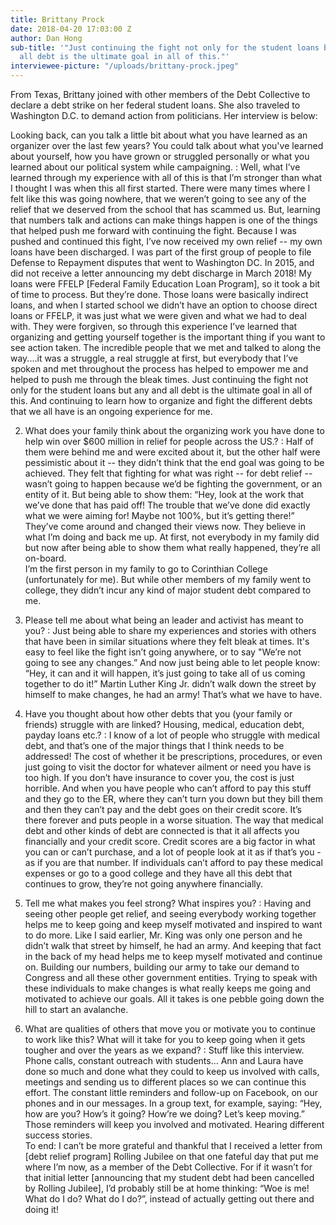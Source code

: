 ```yaml
---
title: Brittany Prock
date: 2018-04-20 17:03:00 Z
author: Dan Hong
sub-title: '"Just continuing the fight not only for the student loans but any and
  all debt is the ultimate goal in all of this."'
interviewee-picture: "/uploads/brittany-prock.jpeg"
---
```


From Texas, Brittany joined with other members of the Debt Collective to declare a debt strike on her federal student loans. She also traveled to Washington D.C. to demand action from politicians. Her interview is below: 

Looking back, can you talk a little bit about what you have learned as an organizer over the last few years? You could talk about what you've learned about yourself, how you have grown or struggled personally or what you learned about our political system while campaigning.
: Well, what I’ve learned through my experience with all of this is that I’m stronger than what I thought I was when this all first started. There were many times where I felt like this was going nowhere, that we weren’t going to see any of the relief that we deserved from the school that has scammed us. But, learning that numbers talk and actions can make things happen is one of the things that helped push me forward with continuing the fight. Because I was pushed and continued this fight, I’ve now received my own relief -- my own loans have been discharged. I was part of the first group of people to file Defense to Repayment disputes that went to Washington DC. In 2015, and did not receive a letter announcing my debt discharge in March 2018! My loans were FFELP  [Federal Family Education Loan Program], so it took a bit of time to process. But they’re done. Those loans were basically indirect loans, and when I started school we didn’t have an option to choose direct loans or FFELP, it was just what we were given and what we had to deal with. They were forgiven, so through this experience I’ve learned that organizing and getting yourself together is the important thing if you want to see action taken. The incredible people that we met and talked to along the way....it was a struggle, a real struggle at first, but everybody that I’ve spoken and met throughout the process has helped to empower me and helped to push me through the bleak times. Just continuing the fight not only for the student loans but any and all debt is the ultimate goal in all of this. And continuing to learn how to organize and fight the different debts that we all have is an ongoing experience for me.

2. What does your family think about the organizing work you have done to help win over $600 million in relief for people across the US.?
: Half of them were behind me and were excited about it, but the other half were pessimistic about it -- they didn’t think that the end goal was going to be achieved. They felt that fighting for what was right -- for debt relief -- wasn’t going to happen because we’d be fighting the government, or an entity of it. But being able to show them: “Hey, look at the work that we’ve done that has paid off! The trouble that we’ve done did exactly what we were aiming for! Maybe not 100%, but it’s getting there!” They’ve come around and changed their views now. They believe in what I’m doing and back me up. At first, not everybody in my family did but now after being able to show them what really happened, they’re all on-board.  
I’m the first person in my family to go to Corinthian College (unfortunately for me). But while other members of my family went to college, they didn’t incur any kind of major student debt compared to me. 

3. Please tell me about what being an leader and activist has meant to you?
: Just being able to share my experiences and stories with others that have been in similar situations where they felt bleak at times. It's easy to feel like the fight isn’t going anywhere, or to say "We’re not going to see any changes.” And now just being able to let people know: “Hey, it can and it will happen, it’s just going to take all of us coming together to do it!” Martin Luther King Jr. didn’t walk down the street by himself to make changes, he had an army! That’s what we have to have.

4. Have you thought about how other debts that you (your family or friends) struggle with are linked? Housing, medical, education debt, payday loans etc.?
: I know of a lot of people who struggle with medical debt, and that’s one of the major things that I think needs to be addressed!  The cost of whether it be prescriptions, procedures, or even just going to visit the doctor for whatever ailment or need you have is too high. If you don’t have insurance to cover you, the cost is just horrible. And when you have people who can’t afford to pay this stuff and they go to the ER, where they can’t turn you down but they bill them and then they can’t pay and the debt goes on their credit score. It’s there forever and puts people in a worse situation. The way that medical debt and other kinds of debt are connected is that it all affects you financially and your credit score. Credit scores are a big factor in what you can or can’t purchase, and a lot of people look at it as if that’s you - as if you are that number. If individuals can’t afford to pay these medical expenses or go to a good college and they have all this debt that continues to grow, they’re not going anywhere financially.

5. Tell me what makes you feel strong? What inspires you?
: Having and seeing other people get relief, and seeing everybody working together helps me to keep going and keep myself motivated and inspired to want to do more. Like I said earlier, Mr. King was only one person and he didn’t walk that street by himself, he had an army. And keeping that fact in the back of my head helps me to keep myself motivated and continue on. Building our numbers, building our army to take our demand to Congress and all these other government entities. Trying to speak with these individuals to make changes is what really keeps me going and motivated to achieve our goals. All it takes is one pebble going down the hill to start an avalanche.

6. What are qualities of others that move you or motivate you to continue to work like this? What will it take for you to keep going when it gets tougher and over the years as we expand?
: Stuff like this interview. Phone calls, constant outreach with students… Ann and Laura have done so much and done what they could to keep us involved with calls, meetings and sending us to different places so we can continue this effort. The constant little reminders and follow-up on Facebook, on our phones and in our messages. In a group text, for example, saying: “Hey, how are you? How’s it going? How’re we doing? Let’s keep moving.” Those reminders will keep you involved and motivated. Hearing different success stories.  
To end: I can’t be more grateful and thankful that I received a letter from [debt relief program] Rolling Jubilee on that one fateful day that put me where I’m now, as a member of the Debt Collective. For if it wasn’t for that initial letter [announcing that my student debt had been cancelled by Rolling Jubilee], I’d probably still be at home thinking: “Woe is me! What do I do? What do I do?”, instead of actually getting out there and doing it!
